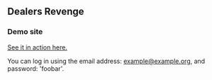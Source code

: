 ## Dealers Revenge

### Demo site
[See it in action here.](http://dealersrevenge.herokuapp.com)

You can log in using the email address: example@example.org, and password:
'foobar'.

